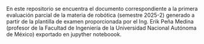 En este repositorio se encuentra el documento correspondiente a la primera evaluación parcial de la materia de robótica (semestre 2025-2) generado a partir de la plantilla de examen proporcionada por el Ing. Erik Peña Medina (profesor de la Facultad de Ingeniería de la Universidad Nacional Autónoma de México) exportado en jupyther noteboook.
